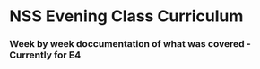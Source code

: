 # NSS Evening Class Curriculum


### Week by week doccumentation of what was covered - Currently for E4